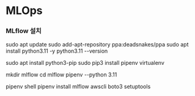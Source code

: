 # MLOps

### MLflow 설치
sudo apt update 
sudo add-apt-repository ppa:deadsnakes/ppa 
sudo apt install python3.11 -y 
python3.11 --version 

sudo apt install python3-pip 
sudo pip3 install pipenv virtualenv

mkdir mlflow
cd mlflow
pipenv --python 3.11

pipenv shell 
pipenv install mlflow awscli boto3 setuptools
